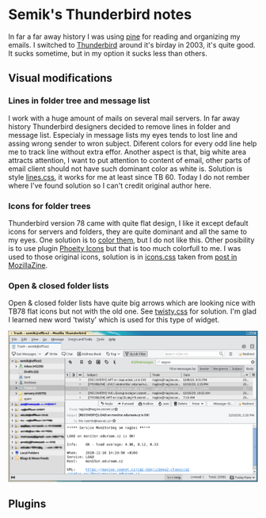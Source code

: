 # Semik's Thunderbird notes

In far a far away history I was using [pine](https://en.wikipedia.org/wiki/Pine_(email_client)) for reading and organizing my emails. I switched to [Thunderbird](https://en.wikipedia.org/wiki/Mozilla_Thunderbird) around it's birday in 2003, it's quite good. It sucks sometime, but in my option it sucks less than others.

## Visual modifications

### Lines in folder tree and message list

I work with a huge amount of mails on several mail servers. In far away history Thunderbird designers decided to remove lines in folder and message list. Especialy in message lists my eyes tends to lost line and assing wrong sender to wron subject. Diferent colors for every odd line help me to track line without extra effor. Another aspect is that, big white area attracts attention, I want to put attention to content of email, other parts of email client should not have such dominant color as white is. Solution is style [lines.css](https://github.com/semik/thunderbird-userChrome/blob/master/lines.css), it works for me at least since TB 60. Today I do not rember where I've found solution so I can't credit original author here.

### Icons for folder trees

Thunderbird version 78 came with quite flat design, I like it except default icons for servers and folders, they are quite dominant and all the same to my eyes. One solution is to [color them](https://support.mozilla.org/en-US/kb/new-thunderbird-78#w_customize-the-colors-of-mail-folder-icons), but I do not like this. Other posibility is to use plugin [Phoeity Icons](https://addons.thunderbird.net/en-US/thunderbird/addon/phoenity-icons/?src=dp-dl-othersby) but that is too much colorfull to me. I was used to those original icons, solution is in [icons.css](https://github.com/semik/thunderbird-userChrome/blob/master/icons.css) taken from  [post in MozillaZine](http://forums.mozillazine.org/viewtopic.php?f=30&t=3064381&p=14873377#).

### Open & closed folder lists

Open & closed folder lists have quite big arrows which are looking nice with TB78 flat icons but not with the old one. See [twisty.css](https://github.com/semik/thunderbird-userChrome/blob/master/twisty.css) for solution. I'm glad I learned new word 'twisty' which is used for this type of widget.

![My TB](https://github.com/semik/thunderbird-userChrome/blob/master/example.thunderbird.png)

## Plugins
